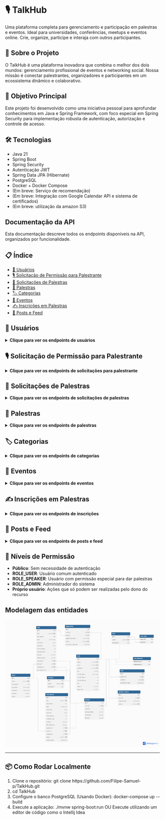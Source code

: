 # 🎙️ TalkHub

Uma plataforma completa para gerenciamento e participação em palestras e eventos. Ideal para universidades, conferências, meetups e eventos online. Crie, organize, participe e interaja com outros participantes.


## 🌟 Sobre o Projeto
O TalkHub é uma plataforma inovadora que combina o melhor dos dois mundos: gerenciamento profissional de eventos e networking social. Nossa missão é conectar palestrantes, organizadores e participantes em um ecossistema dinâmico e colaborativo.

## 🎯 Objetivo Principal

Este projeto foi desenvolvido como uma iniciativa pessoal para aprofundar conhecimentos em Java e Spring Framework, com foco especial em Spring Security para implementação robusta de autenticação, autorização e controle de acesso.

## 🛠️ Tecnologias

- Java 21
- Spring Boot
- Spring Security
- Autenticação JWT
- Spring Data JPA (Hibernate)
- PostgreSQL
- Docker + Docker Compose
- (Em breve: Serviço de recomendação)
- (Em breve: Integração com Google Calendar API e sistema de certificados)
- (Em breve: utilização da amazon S3)

## Documentação da API

Esta documentação descreve todos os endpoints disponíveis na API, organizados por funcionalidade.

## 📋 Índice

- [👤 Usuários](#-usuários)
- [🎙️ Solicitação de Permissão para Palestrante](#️-solicitação-de-permissão-para-palestrante)
- [📝 Solicitações de Palestras](#-solicitações-de-palestras)
- [🎤 Palestras](#-palestras)
- [🏷️ Categorias](#️-categorias)
- [📅 Eventos](#-eventos)
- [✍️ Inscrições em Palestras](#️-inscrições-em-palestras)
- [📱 Posts e Feed](#-posts-e-feed)



## 👤 Usuários

<details>
<summary><strong>Clique para ver os endpoints de usuários</strong></summary>

### Gerenciamento de Conta

| Método | Endpoint | Descrição | Permissão |
|--------|----------|-----------|-----------|
| `POST` | `/user` | Criar conta | Público |
| `GET` | `/users/me` | Acessar próprio perfil | ROLE_USER |
| `PUT` | `/users/me` | Atualizar dados próprios | ADMIN e Próprio Usuário |
| `DELETE` | `/users/me` | Deletar própria conta | ROLE_USER |

### Visualização de Perfis

| Método | Endpoint | Descrição | Permissão |
|--------|----------|-----------|-----------|
| `GET` | `/users/{userId}/profile/` | Ver detalhes de um usuário | ROLE_USER |
| `DELETE` | `/users/{userId}` | Deletar usuário | ADMIN |

### Sistema de Seguidores

| Método | Endpoint | Descrição | Permissão |
|--------|----------|-----------|-----------|
| `POST` | `/users/{userId}/follow` | Seguir outro usuário | Próprio usuário |
| `DELETE` | `/users/{userId}/unfollow` | Deixar de seguir usuário | Próprio usuário |
| `GET` | `/users/{userId}/followers` | Listar seguidores de um usuário | ROLE_USER, ADMIN |
| `GET` | `/users/me/following` | Listar quem o usuário logado segue | Próprio usuário |
| `GET` | `/users/me/followers` | Listar seguidores do usuário logado | Próprio usuário |


</details>



## 🎙️ Solicitação de Permissão para Palestrante

<details>
<summary><strong>Clique para ver os endpoints de solicitações para palestrante</strong></summary>

### Solicitações

| Método | Endpoint | Descrição | Permissão |
|--------|----------|-----------|-----------|
| `POST` | `/speaker-request` | Solicitar para virar palestrante | Usuário logado |
| `GET` | `/speaker-request` | Listar todas as solicitações | ADMIN |
| `PATCH` | `/speaker-request/{id}/approve` | Aprovar solicitação | ADMIN |
| `PATCH` | `/speaker-request/{id}/reject` | Rejeitar solicitação | ADMIN |

### Gerenciamento de Palestrantes

| Método | Endpoint | Descrição | Permissão |
|--------|----------|-----------|-----------|
| `PUT` | `/speaker` | Preencher dados adicionais do palestrante | ROLE_SPEAKER |
| `GET` | `/speaker/list` | Listar todos os palestrantes | ADMIN |

> **Nota:** Os endpoints manipulam a entidade `SpeakerRequest`, que está ligada ao `User`. Dados adicionais incluem bio, área de atuação, links, etc.

</details>



## 📝 Solicitações de Palestras

<details>
<summary><strong>Clique para ver os endpoints de solicitações de palestras</strong></summary>

| Método | Endpoint | Descrição | Permissão |
|--------|----------|-----------|-----------|
| `POST` | `/talk-requests` | Criar solicitação de palestra | ROLE_SPEAKER |
| `GET` | `/talk-requests/pending` | Listar solicitações pendentes | ADMIN |
| `POST` | `/talk-requests/{id}/approve` | Aprovar uma solicitação | ADMIN |
| `POST` | `/talk-requests/{id}/denied` | Rejeitar uma solicitação | ADMIN|

### Fluxo de Aprovação

1. **Criação**: Palestrante submete título, descrição, evento e categoria
2. **Status inicial**: `PENDING`
3. **Aprovação**: Admin aprova e cria uma `Talk` baseada na `TalkRequest`
4. **Rejeição**: Admin rejeita com motivo opcional

> **Importante:** `TalkRequest` é apenas um esboço da palestra. A entidade `Talk` só é criada após aprovação administrativa.

</details>



## 🎤 Palestras

<details>
<summary><strong>Clique para ver os endpoints de palestras</strong></summary>

| Método | Endpoint | Descrição | Permissão |
|--------|----------|-----------|-----------|
| `GET` | `/talks/{talkId}` | Ver detalhes da palestra | Público |
| `PATCH` | `/talks/{talkId}` | Atualizar palestra | Criador ou ADMIN |
| `DELETE` | `/talks/{talkId}` | Deletar palestra | Criador ou ADMIN |

> **Validação para exclusão:** Palestras só podem ser deletadas se não estiverem vinculadas a inscrições ou eventos em andamento.

</details>



## 🏷️ Categorias

<details>
<summary><strong>Clique para ver os endpoints de categorias</strong></summary>

| Método | Endpoint | Descrição | Permissão |
|--------|----------|-----------|-----------|
| `POST` | `/category` | Criar uma categoria | ADMIN |
| `GET` | `/category/list` | Listar todas as categorias | Público |
| `DELETE` | `/category/{categoryId}` | Deletar categoria | ADMIN |
| `GET` | `/category/{categoryId}/talks` | Listar palestras de uma categoria | Público |

> **Nota:** A exclusão de categorias com palestras associadas está em desenvolvimento para implementar validações adequadas.

</details>



## 📅 Eventos

<details>
<summary><strong>Clique para ver os endpoints de eventos</strong></summary>

| Método | Endpoint | Descrição | Permissão |
|--------|----------|-----------|-----------|
| `POST` | `/events` | Criar evento | ADMIN |
| `GET` | `/events/{eventId}` | Ver detalhes do evento | Público |
| `GET` | `/events` | Listar todos os eventos | Público |

> **Nota:** O back-end retorna automaticamente os dados das palestras relacionadas ao evento nas consultas de detalhes.

</details>



## ✍️ Inscrições em Palestras

<details>
<summary><strong>Clique para ver os endpoints de inscrições</strong></summary>

### Gerenciamento de Inscrições

| Método | Endpoint | Descrição | Permissão |
|--------|----------|-----------|-----------|
| `POST` | `/talks/{talkId}/register` | Inscrever-se em palestra | ROLE_USER |
| `DELETE` | `/registrations/{registerId}/unregister` | Cancelar inscrição | Próprio usuário |
| `PATCH` | `/registrations/{registerId}/confirm` | Confirmar presença | Próprio usuário |

### Consultas

| Método | Endpoint | Descrição | Permissão |
|--------|----------|-----------|-----------|
| `GET` | `/registrations/{registerId}` | Ver detalhes da inscrição | Próprio usuário |
| `GET` | `/users/{userId}/registrations` | Listar inscrições de um usuário | Próprio usuário e ADMIN |

> **Importante:** O cancelamento de inscrição não remove o registro do banco de dados, mantendo o histórico para relatórios e controles internos.

</details>



## 📱 Posts e Feed

<details>
<summary><strong>Clique para ver os endpoints de posts e feed</strong></summary>

| Método | Endpoint | Descrição | Permissão |
|--------|----------|-----------|-----------|
| `POST` | `/feed` | Criar post | Usuário logado |
| `GET` | `/feed` | Visualizar feed principal | ROLE_USER, ADMIN, Palestrante |
| `GET` | `/users/{userId}/posts` | Listar posts de usuário específico | ROLE_USER |
| `DELETE` | `/users/me/posts/{postId}` | Apagar post | Dono ou Admin |

### Características do Feed

- **Ordenação**: Posts são exibidos do mais recente para o mais antigo
- **Conteúdo**: Mostra posts de usuários diversos de forma aleatória
- **Acesso**: Disponível para usuários autenticados com diferentes roles

</details>


## 🔐 Níveis de Permissão

- **Público**: Sem necessidade de autenticação
- **ROLE_USER**: Usuário comum autenticado
- **ROLE_SPEAKER**: Usuário com permissão especial para dar palestras
- **ROLE_ADMIN**: Administrador do sistema
- **Próprio usuário**: Ações que só podem ser realizadas pelo dono do recurso



## Modelagem das entidades

<img src="images/modelagemDoBanco.png" alt="Modelagem do banco">

---

## 📦 Como Rodar Localmente

<ol>
    <li>Clone o repositório: git clone https://github.com/Filipe-Samuel-p/TalkHub.git</li>
    <li>cd TalkHub</li>
    <li>Configure o banco PostgreSQL (Usando Docker): docker-compose up --build</li>
    <li>Execute a aplicação: ./mvnw spring-boot:run OU Execute utilizando um editor de código como o Intellij Idea</li>
</ol>

